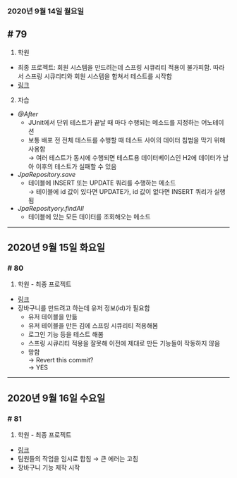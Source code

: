 ### 2020년 9월 14일 월요일
## # 79
1. 학원
- 최종 프로젝트: 회원 시스템을 만드려는데 스프링 시큐리티 적용이 불가피함. 따라서 스프링 시큐리티와 회원 시스템을 합쳐서 테스트를 시작함
- [링크](https://github.com/procyon0/final_project/commit/8dfea4284ad7750e56cfe9b0af8fbca5e8cca63f)
2. 자습
- *@After*
	- JUnit에서 단위 테스트가 끝날 때 마다 수행되는 메소드를 지정하는 어노테이션
	- 보통 배포 전 전체 테스트를 수행할 때 테스트 사이의 데이터 침범을 막기 위해 사용함   
	  → 여러 테스트가 동시에 수행되면 테스트용 데이터베이스인 H2에 데이터가 남아 이후의 테스트가 실패할 수 있음
- *JpaRepository.save*
	- 테이블에 INSERT 또는 UPDATE 쿼리를 수행하는 메소드    
	  → 테이블에 id 값이 있다면 UPDATE가, id 값이 없다면 INSERT 쿼리가 실행됨
- *JpaReposityory.findAll*
	- 테이블에 있는 모든 데이터를 조회해오는 메소드
---
## 2020년 9월 15일 화요일
### # 80
1. 학원 - 최종 프로젝트
- [링크](https://github.com/procyon0/final_project/commit/e9cccd8f49496b0f47fa08423262658d2cbe26ec)
- 장바구니를 만드려고 하는데 유저 정보(id)가 필요함  
  * 유저 테이블을 만듦  
  * 유저 테이블을 만든 김에 스프링 시큐리티 적용해봄  	
  * 로그인 기능 등을 테스트 해봄  
  * 스프링 시큐리티 적용을 잘못해 이전에 제대로 만든 기능들이 작동하지 않음  
  * 망함  
  → Revert this commit?  
  → YES
---
## 2020년 9월 16일 수요일
### # 81
1. 학원 -  최종 프로젝트
- [링크](https://github.com/procyon0/final_project/commit/40a5e14a3228404024de6b1e80d0cee33ccf56d9)
- 팀원들의 작업을 임시로 합침 → 큰 에러는 고침
- 장바구니 기능 제작 시작
